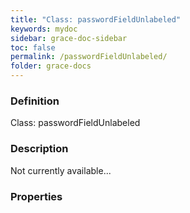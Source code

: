 ```yaml
---
title: "Class: passwordFieldUnlabeled"
keywords: mydoc
sidebar: grace-doc-sidebar
toc: false
permalink: /passwordFieldUnlabeled/
folder: grace-docs
---
```


### Definition
Class: passwordFieldUnlabeled  

### Description
Not currently available...  

### Properties
  
